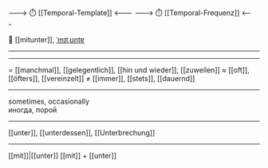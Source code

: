 ---> ⏱️ [[Temporal-Template]] <---
---> ⏱️ [[Temporal-Frequenz]] <---

🤔 [[mitunter]], [ˈmɪtˌʊntɐ](https://youglish.com/pronounce/mitunter/german)

---


---
= [[manchmal]], [[gelegentlich]], [[hin und wieder]], [[zuweilen]]
≈ [[oft]], [[öfters]], [[vereinzelt]]
≠ [[immer]], [[stets]], [[dauernd]]

---
sometimes, occasionally  
иногда, порой

---
[[unter]], [[unterdessen]], [[Unterbrechung]]

---
[[mit]]|[[unter]]
[[mit]] + [[unter]]

